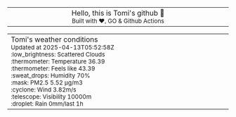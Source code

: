 
<div align="center">
<table>
<tbody>
<td align="center">
<img width="2000" height="0"><br>
Hello, this is Tomi's github 👋<br>
<sup>Built with ❤️, GO & Github Actions</sup><br>
<img width="2000" height="0">
</td>
</tbody>
</table>
</div>
<table>
<tbody>
<td align="left">
<img width="2000" height="0"><br>
Tomi's weather conditions<br>
<sup>Updated at 2025-04-13T05:52:58Z</sup><br>
<sup>:low_brightness: Scattered Clouds</sup><br>
<sup>:thermometer: Temperature 36.39 </sup><br>
<sup>:thermometer: Feels like 43.39</sup><br>
<sup>:sweat_drops: Humidity 70%</sup><br>
<sup>:mask: PM2.5 5.52 μg/m3</sup><br>
<sup>:cyclone: Wind 3.82m/s </sup><br>
<sup>:telescope: Visibility 10000m </sup><br>
<sup>:droplet: Rain 0mm/last 1h </sup><br>
<img width="2000" height="0">
</td>
<td align="left">
<img width="2000" height="0"><br>
<br>
<img width="2000" height="0">
</td>
</tbody>
</table>
</div>
    